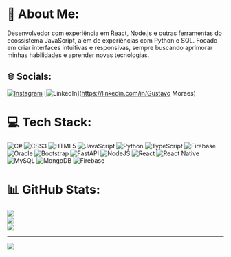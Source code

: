 # 💫 About Me:
Desenvolvedor  com experiência em React, Node.js e outras ferramentas do ecossistema JavaScript, além de experiências com Python e SQL. Focado em criar interfaces intuitivas e responsivas, sempre buscando aprimorar <br>minhas habilidades e aprender novas tecnologias.


## 🌐 Socials:
[![Instagram](https://img.shields.io/badge/Instagram-%23E4405F.svg?logo=Instagram&logoColor=white)](https://instagram.com/g__moraes) [![LinkedIn](https://img.shields.io/badge/LinkedIn-%230077B5.svg?logo=linkedin&logoColor=white)](https://linkedin.com/in/Gustavo Moraes) 

# 💻 Tech Stack:
![C#](https://img.shields.io/badge/c%23-%23239120.svg?style=for-the-badge&logo=csharp&logoColor=white) ![CSS3](https://img.shields.io/badge/css3-%231572B6.svg?style=for-the-badge&logo=css3&logoColor=white) ![HTML5](https://img.shields.io/badge/html5-%23E34F26.svg?style=for-the-badge&logo=html5&logoColor=white) ![JavaScript](https://img.shields.io/badge/javascript-%23323330.svg?style=for-the-badge&logo=javascript&logoColor=%23F7DF1E) ![Python](https://img.shields.io/badge/python-3670A0?style=for-the-badge&logo=python&logoColor=ffdd54) ![TypeScript](https://img.shields.io/badge/typescript-%23007ACC.svg?style=for-the-badge&logo=typescript&logoColor=white) ![Firebase](https://img.shields.io/badge/firebase-%23039BE5.svg?style=for-the-badge&logo=firebase) ![Oracle](https://img.shields.io/badge/Oracle-F80000?style=for-the-badge&logo=oracle&logoColor=white) ![Bootstrap](https://img.shields.io/badge/bootstrap-%238511FA.svg?style=for-the-badge&logo=bootstrap&logoColor=white) ![FastAPI](https://img.shields.io/badge/FastAPI-005571?style=for-the-badge&logo=fastapi) ![NodeJS](https://img.shields.io/badge/node.js-6DA55F?style=for-the-badge&logo=node.js&logoColor=white) ![React](https://img.shields.io/badge/react-%2320232a.svg?style=for-the-badge&logo=react&logoColor=%2361DAFB) ![React Native](https://img.shields.io/badge/react_native-%2320232a.svg?style=for-the-badge&logo=react&logoColor=%2361DAFB) ![MySQL](https://img.shields.io/badge/mysql-4479A1.svg?style=for-the-badge&logo=mysql&logoColor=white) ![MongoDB](https://img.shields.io/badge/MongoDB-%234ea94b.svg?style=for-the-badge&logo=mongodb&logoColor=white) ![Firebase](https://img.shields.io/badge/firebase-a08021?style=for-the-badge&logo=firebase&logoColor=ffcd34)
# 📊 GitHub Stats:
![](https://github-readme-stats.vercel.app/api?username=gMoraes1&theme=dark&hide_border=false&include_all_commits=false&count_private=false)<br/>
![](https://github-readme-streak-stats.herokuapp.com/?user=gMoraes1&theme=dark&hide_border=false)<br/>
![](https://github-readme-stats.vercel.app/api/top-langs/?username=gMoraes1&theme=dark&hide=php,blade,html&border=false&include_all_commits=false&count_private=false&layout=compact)

---
[![](https://visitcount.itsvg.in/api?id=gMoraes1&icon=0&color=0)](https://visitcount.itsvg.in)

<!-- Proudly created with GPRM ( https://gprm.itsvg.in ) -->
